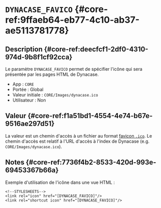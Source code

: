 # `DYNACASE_FAVICO` {#core-ref:9ffaeb64-eb77-4c10-ab37-ae5113781778}

## Description {#core-ref:deecfcf1-2df0-4310-974d-9b8f1cf92cca}

Le paramètre `DYNACASE_FAVICO` permet de spécifier l'icône qui sera présentée
par les pages HTML de Dynacase.

*   App : `CORE`
*   Portée : Global
*   Valeur initiale : `CORE/Images/dynacase.ico`
*   Utilisateur : Non

## Valeur {#core-ref:f1a51bd1-4554-4e74-b67e-9516ae297d51}

La valeur est un chemin d'accès à un fichier au format [favicon
`.ico`][favicon_ico_format]. Le chemin d'accès est relatif à l'URL d'accès à
l'index de Dynacase (e.g. `CORE/Images/dynacase.ico`).

## Notes {#core-ref:7736f4b2-8533-420d-993e-69453367b66a}

Exemple d'utilisation de l'icône dans une vue HTML :

    <!--STYLESHEETS-->
    <link rel="icon" href="[DYNACASE_FAVICO]"/>
    <link rel="shortcut icon" href="[DYNACASE_FAVICO]"/>

<!-- links -->
[favicon_ico_format]: https://en.wikipedia.org/wiki/ICO_(file_format)